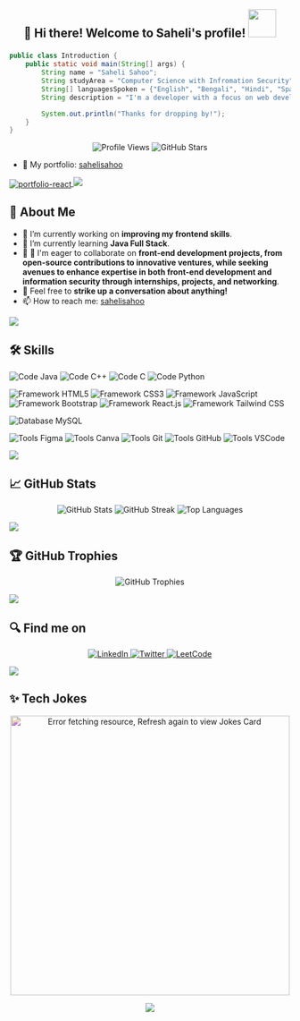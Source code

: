 ##  <p align="center"> 🪼 Hi there! Welcome to Saheli's profile! <img src="https://media.giphy.com/media/mGcNjsfWAjY5AEZNw6/giphy.gif" width="50"> </p>

<!--
**crapbagaah/crapbagaah** is a ✨ _special_ ✨ repository because its `README.md` (this file) appears on your GitHub profile. -->


```java
public class Introduction {
    public static void main(String[] args) {
        String name = "Saheli Sahoo";
        String studyArea = "Computer Science with Infromation Security";
        String[] languagesSpoken = {"English", "Bengali", "Hindi", "Spanish"};
        String description = "I'm a developer with a focus on web development (frontend). I like building modern, responsive web applications and continuously learning new technologies.";

        System.out.println("Thanks for dropping by!");
    }
}
```
<!--img src="https://user-images.githubusercontent.com/85225156/171937799-8fc9e255-9889-4642-9c92-6df85fb86e82.gif"-->

<p align="center">
  <img src="https://komarev.com/ghpvc/?username=crapbagaah&style=flat-square&color=6aa6f8" alt="Profile Views" /> 
  <img src="https://img.shields.io/github/stars/crapbagaah?style=flat-square&color=6aa6f8" alt="GitHub Stars" />
</p>

- 🌟 My portfolio: [sahelisahoo](https://sahelisahoo.netlify.app/)
<a href="https://github.com/crapbagaah/portfolio-react">
  <img align="center" src="https://github-readme-stats.vercel.app/api/pin/?username=crapbagaah&repo=portfolio-react&show_icons=true&line_height=27&title_color=6aa6f8&text_color=8a919a&icon_color=6aa6f8&bg_color=22272e" alt="portfolio-react" />
</a>

<img src="https://user-images.githubusercontent.com/85225156/171937799-8fc9e255-9889-4642-9c92-6df85fb86e82.gif">

## 🚀 About Me

- 🔭 I’m currently working on **improving my frontend skills**.
- 🌱 I’m currently learning **Java Full Stack**.
- 🚀 🚀 I'm eager to collaborate on **front-end development projects, from open-source contributions to innovative ventures, while seeking avenues to enhance expertise in both front-end development and information security through internships, projects, and networking**.
- 💬 Feel free to **strike up a conversation about anything!**
- 📫 How to reach me: [sahelisahoo](mailto:sahelisahoo1809@gmail.com)

<img src="https://user-images.githubusercontent.com/85225156/171937799-8fc9e255-9889-4642-9c92-6df85fb86e82.gif">

## 🛠️ Skills

![Code Java](https://img.shields.io/badge/Code-Java-informational?style=flat&logo=java&logoColor=white&color=6aa6f8)
![Code C++](https://img.shields.io/badge/Code-C++-informational?style=flat&logo=c%2B%2B&logoColor=white&color=6aa6f8)
![Code C](https://img.shields.io/badge/Code-C-informational?style=flat&logo=c&logoColor=white&color=6aa6f8)
![Code Python](https://img.shields.io/badge/Code-Python-informational?style=flat&logo=python&logoColor=white&color=6aa6f8)

![Framework HTML5](https://img.shields.io/badge/Framework-HTML5-informational?style=flat&logo=html5&logoColor=white&color=6aa6f8)
![Framework CSS3](https://img.shields.io/badge/Framework-CSS3-informational?style=flat&logo=css3&logoColor=white&color=6aa6f8)
![Framework JavaScript](https://img.shields.io/badge/Framework-JavaScript-informational?style=flat&logo=javascript&logoColor=white&color=6aa6f8)
![Framework Bootstrap](https://img.shields.io/badge/Framework-Bootstrap-informational?style=flat&logo=bootstrap&logoColor=white&color=6aa6f8)
![Framework React.js](https://img.shields.io/badge/Framework-React.js-informational?style=flat&logo=react&logoColor=white&color=6aa6f8)
![Framework Tailwind CSS](https://img.shields.io/badge/Framework-Tailwind_CSS-informational?style=flat&logo=tailwind-css&logoColor=white&color=6aa6f8)

![Database MySQL](https://img.shields.io/badge/Database-MySQL-informational?style=flat&logo=mysql&logoColor=white&color=6aa6f8)

![Tools Figma](https://img.shields.io/badge/Tools-Figma-informational?style=flat&logo=figma&logoColor=white&color=6aa6f8)
![Tools Canva](https://img.shields.io/badge/Tools-Canva-informational?style=flat&logo=canva&logoColor=white&color=6aa6f8)
![Tools Git](https://img.shields.io/badge/Tools-Git-informational?style=flat&logo=git&logoColor=white&color=6aa6f8)
![Tools GitHub](https://img.shields.io/badge/Tools-GitHub-informational?style=flat&logo=github&logoColor=white&color=6aa6f8)
![Tools VSCode](https://img.shields.io/badge/Tools-VSCode-informational?style=flat&logo=visual-studio-code&logoColor=white&color=6aa6f8)


<img src="https://user-images.githubusercontent.com/85225156/171937799-8fc9e255-9889-4642-9c92-6df85fb86e82.gif">

## 📈 GitHub Stats

<!--p align="center">
  <img src="https://github-readme-stats.vercel.app/api?username=crapbagaah&show_icons=true&theme=radical" alt="GitHub Stats" />
  <img src="https://github-readme-streak-stats.herokuapp.com/?user=crapbagaah&theme=radical" alt="GitHub Streak" />
  <img src="https://github-readme-stats.vercel.app/api/top-langs/?username=crapbagaah&layout=compact&theme=radical" alt="Top Languages" />
</p-->

<p align="center">
  <img src="https://github-readme-stats.vercel.app/api?username=crapbagaah&show_icons=true&theme=blueberry" alt="GitHub Stats" />
  <img src="https://github-readme-streak-stats.herokuapp.com/?user=crapbagaah&theme=blueberry" alt="GitHub Streak" />
  <img src="https://github-readme-stats.vercel.app/api/top-langs/?username=crapbagaah&layout=compact&theme=blueberry" alt="Top Languages" />
</p>

<img src="https://user-images.githubusercontent.com/85225156/171937799-8fc9e255-9889-4642-9c92-6df85fb86e82.gif">

## 🏆 GitHub Trophies

<p align="center">
  <img src="https://github-profile-trophy.vercel.app/?username=crapbagaah&theme=juicyfresh" alt="GitHub Trophies" />
</p>

<img src="https://user-images.githubusercontent.com/85225156/171937799-8fc9e255-9889-4642-9c92-6df85fb86e82.gif">

## 🔍 Find me on

<p align="center">
  <a href="https://www.linkedin.com/in/sahelisahoo">
    <img src="https://img.shields.io/badge/LinkedIn-%230A66C2.svg?style=flat-square&logo=linkedin&logoColor=white" alt="LinkedIn"/>
  </a>
    
  <a href="https://twitter.com/crapbagaah">
    <img src="https://img.shields.io/badge/Twitter-%231DA1F2.svg?style=flat-square&logo=twitter&logoColor=white" alt="Twitter"/>
  </a>
  
  <a href="https://leetcode.com/sahsah">
    <img src="https://img.shields.io/badge/LeetCode-%23FFA116.svg?style=flat-square&logo=leetcode&logoColor=white" alt="LeetCode"/>
  </a>
</p>


<img src="https://user-images.githubusercontent.com/85225156/171937799-8fc9e255-9889-4642-9c92-6df85fb86e82.gif">

## ✨ Tech Jokes 

<p align="center">
  <img src="https://readme-jokes.vercel.app/api" alt="Error fetching resource, Refresh again to view Jokes Card" width="500" style="filter: hue-rotate(180deg);" />
</p>

<p align="center">
  <img src="https://capsule-render.vercel.app/api?type=waving&color=gradient&height=60&section=footer"/>
</p>
<!-- ## 📅 My Recent Activity

- Learning: Advanced Java & Full Stack Java
-->
